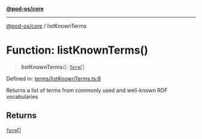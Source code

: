 [**@pod-os/core**](../README.md)

***

[@pod-os/core](../globals.md) / listKnownTerms

# Function: listKnownTerms()

> **listKnownTerms**(): [`Term`](../interfaces/Term.md)[]

Defined in: [terms/listKnownTerms.ts:8](https://github.com/pod-os/PodOS/blob/1aecf6de76fa668e7779c8aad7b604e498d41244/core/src/terms/listKnownTerms.ts#L8)

Returns a list of terms from commonly used and well-known RDF vocabularies

## Returns

[`Term`](../interfaces/Term.md)[]
